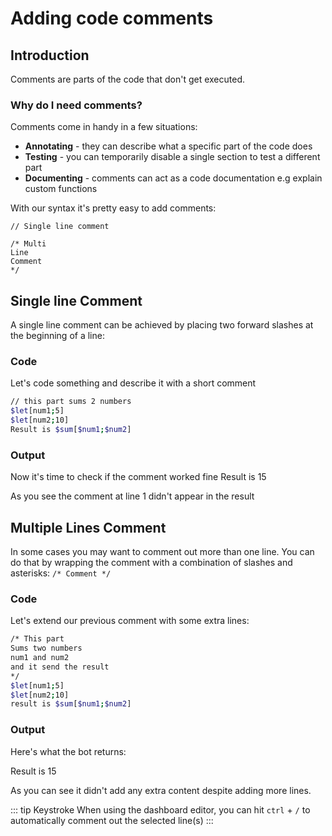 # Adding code comments

## Introduction
Comments are parts of the code that don't get executed. 

### Why do I need comments?
Comments come in handy in a few situations:
* **Annotating** -  they can describe what a specific part of the code does
* **Testing** - you can temporarily disable a single section to test a different part
* **Documenting** - comments can act as a code documentation e.g explain custom functions

With our syntax it's pretty easy to add comments:
```
// Single line comment 

/* Multi
Line
Comment
*/
```

## Single line Comment
A single line comment can be achieved by placing two forward slashes at the beginning of a line:
### Code 
Let's code something and describe it with a short comment
```bash
// this part sums 2 numbers
$let[num1;5]
$let[num2;10]
Result is $sum[$num1;$num2]
```

### Output
Now it's time to check if the comment worked fine
<discord-messages>
    <discord-message :bot="true" author="Custom Command" role-color="#0099ff" avatar="https://media.discordapp.net/avatars/725721249652670555/781224f90c3b841ba5b40678e032f74a.webp">
        Result is 15
    </discord-message>
</discord-messages>

As you see the comment at line 1 didn't appear in the result

## Multiple Lines Comment
In some cases you may want to comment out more than one line.
You can do that by wrapping the comment with a combination of slashes and asterisks: `/* Comment */`

### Code 
Let's extend our previous comment with some extra lines:

```bash
/* This part
Sums two numbers
num1 and num2
and it send the result 
*/
$let[num1;5]
$let[num2;10]
result is $sum[$num1;$num2]
```

### Output
Here's what the bot returns: 

<discord-messages>
    <discord-message :bot="true" author="Custom Command" role-color="#0099ff" avatar="https://media.discordapp.net/avatars/725721249652670555/781224f90c3b841ba5b40678e032f74a.webp">
        Result is 15
    </discord-message>
</discord-messages>

As you can see it didn't add any extra content despite adding more lines.

::: tip Keystroke
When using the dashboard editor, you can hit `ctrl` + `/` to automatically comment out the selected line(s)
:::

